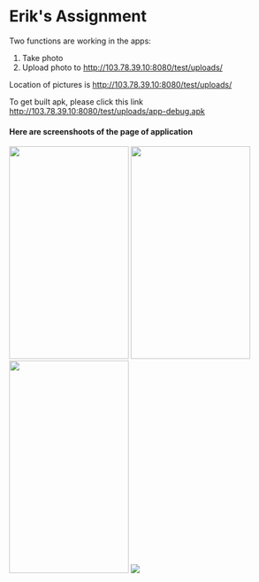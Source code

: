# Erik's Assignment

Two functions are working in the apps:
1. Take photo
2. Upload photo to http://103.78.39.10:8080/test/uploads/

Location of pictures is http://103.78.39.10:8080/test/uploads/

To get built apk, please click this link http://103.78.39.10:8080/test/uploads/app-debug.apk

<h4>Here are screenshoots of the page of application</h4>

<img src="http://103.78.39.10:8080/test/1.jpg" width="216" height="384"/>

<img src="http://103.78.39.10:8080/test/2.jpg" width="216" height="384"/>

<img src="http://103.78.39.10:8080/test/3.jpg" width="216" height="384"/>

<img src="http://103.78.39.10:8080/test/4.jpg"/>
